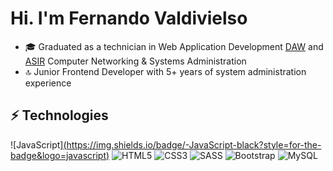 # Hi. I'm Fernando Valdivielso


- 🎓 Graduated as a technician in Web Application Development [DAW](https://ceice.gva.es/es/web/formacion-profesional/publicador-ciclos/-/asset_publisher/FRACVC0hANWa/content/ciclo-formativo-desarrollo-de-aplicaciones-web) and [ASIR](https://ceice.gva.es/es/web/formacion-profesional/publicador-ciclos/-/asset_publisher/FRACVC0hANWa/content/ciclo-formativo-administracion-de-sistemas-informaticos-en-red) Computer Networking & Systems Administration
- 🔝 Junior Frontend Developer with 5+ years of system administration experience

## ⚡ Technologies

![JavaScript][(https://img.shields.io/badge/-JavaScript-black?style=for-the-badge&logo=javascript)](https://img.shields.io/badge/JavaScript-323330?style=for-the-badge&logo=javascript&logoColor=F7DF1E)
![HTML5](https://img.shields.io/badge/-HTML5-E34F26?style=flat-badge&logo=html5&logoColor=white)
![CSS3](https://img.shields.io/badge/-CSS3-1572B6?style=flat-badge&logo=css3)
![SASS](https://img.shields.io/badge/-CSS3-1572B6?style=flat-badge&logo=sass)
![Bootstrap](https://img.shields.io/badge/-Bootstrap-563D7C?style=flat-badge&logo=white)
![MySQL](https://img.shields.io/badge/-MySQL-black?style=flat-badge&logo=white)
